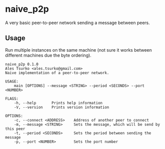 naive_p2p
=========

A very basic peer-to-peer network sending a message between peers.




## Usage

Run multiple instances on the same machine (not sure it works between different
machines due the byte ordering).

```
naive_p2p 0.1.0
Ales Tsurko <ales.tsurko@gmail.com>
Naive implementation of a peer-to-peer network.

USAGE:
    main [OPTIONS] --message <STRING> --period <SECONDS> --port <NUMBER>

FLAGS:
    -h, --help       Prints help information
    -V, --version    Prints version information

OPTIONS:
    -c, --connect <ADDRESS>    Address of another peer to connect
    -m, --message <STRING>     Sets the message, which will be send by this peer
    -t, --period <SECONDS>     Sets the period between sending the message
    -p, --port <NUMBER>        Sets the port number
```
